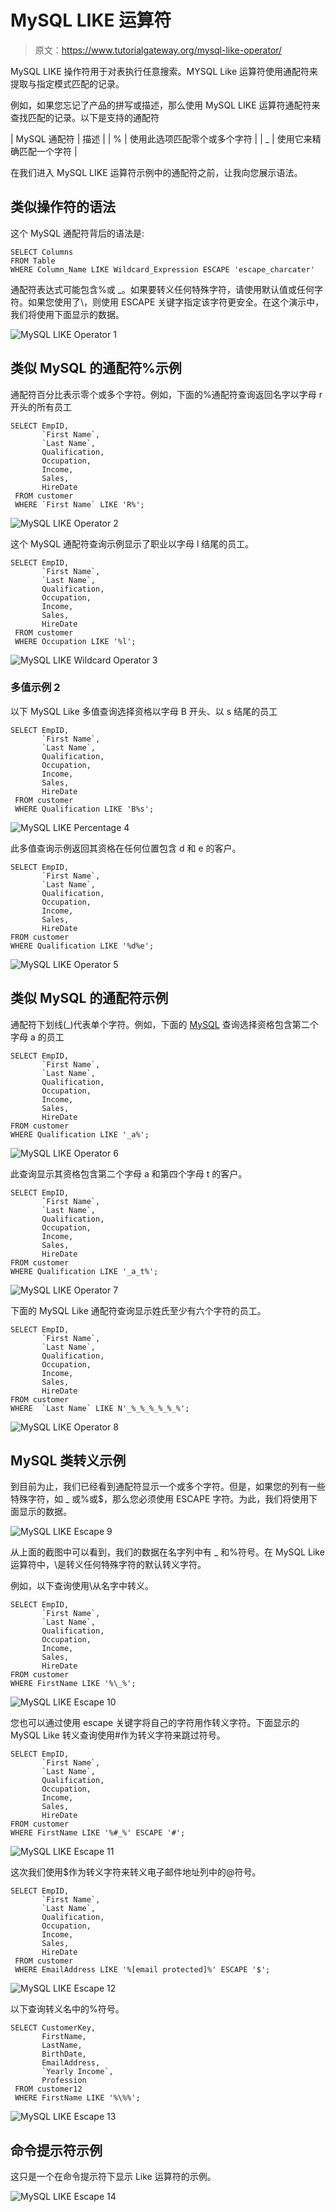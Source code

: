 # MySQL LIKE 运算符

> 原文：<https://www.tutorialgateway.org/mysql-like-operator/>

MySQL LIKE 操作符用于对表执行任意搜索。MYSQL Like 运算符使用通配符来提取与指定模式匹配的记录。

例如，如果您忘记了产品的拼写或描述，那么使用 MySQL LIKE 运算符通配符来查找匹配的记录。以下是支持的通配符

| MySQL 通配符 | 描述 |
| % | 使用此选项匹配零个或多个字符 |
| _ | 使用它来精确匹配一个字符 |

在我们进入 MySQL LIKE 运算符示例中的通配符之前，让我向您展示语法。

## 类似操作符的语法

这个 MySQL 通配符背后的语法是:

```
SELECT Columns
FROM Table
WHERE Column_Name LIKE Wildcard_Expression ESCAPE 'escape_charcater'
```

通配符表达式可能包含%或 _。如果要转义任何特殊字符，请使用默认值或任何字符。如果您使用了\，则使用 ESCAPE 关键字指定该字符更安全。在这个演示中，我们将使用下面显示的数据。

![MySQL LIKE Operator 1](img/d2ba1bdc78384342299dfbcdb57c9101.png)

## 类似 MySQL 的通配符%示例

通配符百分比表示零个或多个字符。例如，下面的%通配符查询返回名字以字母 r 开头的所有员工

```
SELECT EmpID, 
       `First Name`,
       `Last Name`,
       Qualification,
       Occupation,
       Income,
       Sales,
       HireDate
 FROM customer
 WHERE `First Name` LIKE 'R%';
```

![MySQL LIKE Operator 2](img/e095894336a933ea60c03bc258970471.png)

这个 MySQL 通配符查询示例显示了职业以字母 l 结尾的员工。

```
SELECT EmpID, 
       `First Name`,
       `Last Name`,
       Qualification,
       Occupation,
       Income,
       Sales,
       HireDate
 FROM customer
 WHERE Occupation LIKE '%l';
```

![MySQL LIKE Wildcard Operator 3](img/a63fe5239825712d4db2bfaf8a32b279.png)

### 多值示例 2

以下 MySQL Like 多值查询选择资格以字母 B 开头、以 s 结尾的员工

```
SELECT EmpID, 
       `First Name`,
       `Last Name`,
       Qualification,
       Occupation,
       Income,
       Sales,
       HireDate
 FROM customer
 WHERE Qualification LIKE 'B%s';
```

![MySQL LIKE Percentage 4](img/ad58cbff17fa416617dd19e0172aa1aa.png)

此多值查询示例返回其资格在任何位置包含 d 和 e 的客户。

```
SELECT EmpID, 
       `First Name`,
       `Last Name`,
       Qualification,
       Occupation,
       Income,
       Sales,
       HireDate
FROM customer
WHERE Qualification LIKE '%d%e';
```

![MySQL LIKE Operator 5](img/f2401cd6f95f71bc48933c296e25c653.png)

## 类似 MySQL 的通配符示例

通配符下划线(_)代表单个字符。例如，下面的 [MySQL](https://www.tutorialgateway.org/mysql-tutorial/) 查询选择资格包含第二个字母 a 的员工

```
SELECT EmpID, 
       `First Name`,
       `Last Name`,
       Qualification,
       Occupation,
       Income,
       Sales,
       HireDate
FROM customer
WHERE Qualification LIKE '_a%';
```

![MySQL LIKE Operator 6](img/86bb5d152c2baaa48e11883d845fc7b5.png)

此查询显示其资格包含第二个字母 a 和第四个字母 t 的客户。

```
SELECT EmpID, 
       `First Name`,
       `Last Name`,
       Qualification,
       Occupation,
       Income,
       Sales,
       HireDate
FROM customer
WHERE Qualification LIKE '_a_t%';
```

![MySQL LIKE Operator 7](img/a3726dbe73922def7e24867eba553b63.png)

下面的 MySQL Like 通配符查询显示姓氏至少有六个字符的员工。

```
SELECT EmpID, 
       `First Name`,
       `Last Name`,
       Qualification,
       Occupation,
       Income,
       Sales,
       HireDate
FROM customer
WHERE  `Last Name` LIKE N'_%_%_%_%_%_%';
```

![MySQL LIKE Operator 8](img/e71096cda4875373131f8efb725ccf6c.png)

## MySQL 类转义示例

到目前为止，我们已经看到通配符显示一个或多个字符。但是，如果您的列有一些特殊字符，如 _ 或%或$，那么您必须使用 ESCAPE 字符。为此，我们将使用下面显示的数据。

![MySQL LIKE Escape 9](img/ac6ee5a4f0a9d880e580135f3a00acf6.png)

从上面的截图中可以看到，我们的数据在名字列中有 _ 和%符号。在 MySQL Like 运算符中，\是转义任何特殊字符的默认转义字符。

例如，以下查询使用\从名字中转义。

```
SELECT EmpID, 
       `First Name`,
       `Last Name`,
       Qualification,
       Occupation,
       Income,
       Sales,
       HireDate
FROM customer
WHERE FirstName LIKE '%\_%';
```

![MySQL LIKE Escape 10](img/7997b80c3d55c660a9180a600ffa1837.png)

您也可以通过使用 escape 关键字将自己的字符用作转义字符。下面显示的 MySQL Like 转义查询使用#作为转义字符来跳过符号。

```
SELECT EmpID, 
       `First Name`,
       `Last Name`,
       Qualification,
       Occupation,
       Income,
       Sales,
       HireDate
FROM customer
WHERE FirstName LIKE '%#_%' ESCAPE '#';
```

![MySQL LIKE Escape 11](img/43997459603f12b8fece199754a1e396.png)

这次我们使用$作为转义字符来转义电子邮件地址列中的@符号。

```
SELECT EmpID, 
       `First Name`,
       `Last Name`,
       Qualification,
       Occupation,
       Income,
       Sales,
       HireDate
 FROM customer
 WHERE EmailAddress LIKE '%[email protected]%' ESCAPE '$';
```

![MySQL LIKE Escape 12](img/c2ea5557a56d4416d0050125bf584af9.png)

以下查询转义名中的%符号。

```
SELECT CustomerKey,
       FirstName,
       LastName,
       BirthDate,
       EmailAddress,
       `Yearly Income`,
       Profession
 FROM customer12
 WHERE FirstName LIKE '%\%%';
```

![MySQL LIKE Escape 13](img/97db037db479baa0e0ba8178c31040f6.png)

## 命令提示符示例

这只是一个在命令提示符下显示 Like 运算符的示例。

![MySQL LIKE Escape 14](img/f265fc66d31de3ff3bcb4d3261c728d1.png)
